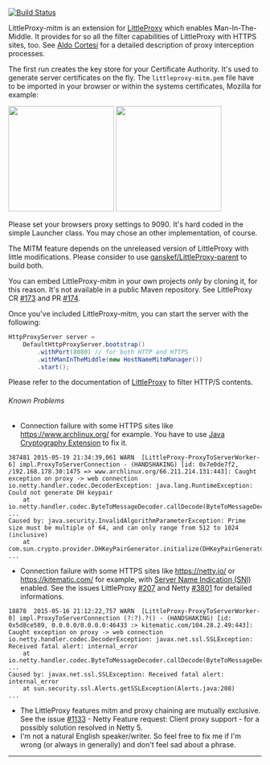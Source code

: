 [![Build Status](https://travis-ci.org/ganskef/LittleProxy-parent.png?branch=master)](https://travis-ci.org/ganskef/LittleProxy-parent)

LittleProxy-mitm is an extension for [LittleProxy](https://github.com/adamfisk/LittleProxy) which enables Man-In-The-Middle. It provides for so all the filter capabilities of LittleProxy with HTTPS sites, too. See [Aldo Cortesi](http://corte.si/posts/code/mitmproxy/howitworks/index.html) for a detailed description of proxy interception processes. 

The first run creates the key store for your Certificate Authority. It's used to generate server certificates on the fly. The ```littleproxy-mitm.pem``` file have to be imported in your browser or within the systems certificates, Mozilla for example:

<img src="https://github.com/ganskef/LittleProxy-mitm/blob/master/import-mozilla-1.png" height="210">
<img src="https://github.com/ganskef/LittleProxy-mitm/blob/master/import-mozilla-2.png" height="210">

Please set your browsers proxy settings to 9090. It's hard coded in the simple Launcher class. You may chose an other implementation, of course.


The MITM feature depends on the unreleased version of LittleProxy with little modifications. Please consider to use [ganskef/LittleProxy-parent](https://github.com/ganskef/LittleProxy-parent) to build both.


You can embed LittleProxy-mitm in your own projects only by cloning it, for this reason. It's not available in a public Maven repository. See LittleProxy CR [#173](https://github.com/adamfisk/LittleProxy/issues/173) and PR [#174](https://github.com/adamfisk/LittleProxy/pull/174).


Once you've included LittleProxy-mitm, you can start the server with the following:

```java
HttpProxyServer server =
    DefaultHttpProxyServer.bootstrap()
        .withPort(8080) // for both HTTP and HTTPS
        .withManInTheMiddle(new HostNameMitmManager())
        .start();
```

Please refer to the documentation of [LittleProxy](https://github.com/adamfisk/LittleProxy) to filter HTTP/S contents.

###### Known Problems

 * Connection failure with some HTTPS sites like https://www.archlinux.org/ for example. You have to use [Java Cryptography Extension](http://en.wikipedia.org/wiki/Java_Cryptography_Extension) to fix it.
```
387481 2015-05-19 21:34:39,061 WARN  [LittleProxy-ProxyToServerWorker-6] impl.ProxyToServerConnection - (HANDSHAKING) [id: 0x7e0de7f2, /192.168.178.30:1475 => www.archlinux.org/66.211.214.131:443]: Caught exception on proxy -> web connection
io.netty.handler.codec.DecoderException: java.lang.RuntimeException: Could not generate DH keypair
    at io.netty.handler.codec.ByteToMessageDecoder.callDecode(ByteToMessageDecoder.java:346)
...
Caused by: java.security.InvalidAlgorithmParameterException: Prime size must be multiple of 64, and can only range from 512 to 1024 (inclusive)
    at com.sun.crypto.provider.DHKeyPairGenerator.initialize(DHKeyPairGenerator.java:120)
...
```

 * Connection failure with some HTTPS sites like https://netty.io/ or https://kitematic.com/ for example, with [Server Name Indication (SNI)](http://en.wikipedia.org/wiki/Server_Name_Indication) enabled. See the issues LittleProxy [#207](https://github.com/adamfisk/LittleProxy/issues/207) and Netty [#3801](https://github.com/netty/netty/issues/3801) for detailed informations.
```
18878  2015-05-16 21:12:22,757 WARN  [LittleProxy-ProxyToServerWorker-0] impl.ProxyToServerConnection (?:?).?() - (HANDSHAKING) [id: 0x5d8ce589, 0.0.0.0/0.0.0.0:46433 :> kitematic.com/104.28.2.49:443]: Caught exception on proxy -> web connection
io.netty.handler.codec.DecoderException: javax.net.ssl.SSLException: Received fatal alert: internal_error
    at io.netty.handler.codec.ByteToMessageDecoder.callDecode(ByteToMessageDecoder.java:280)
...
Caused by: javax.net.ssl.SSLException: Received fatal alert: internal_error
    at sun.security.ssl.Alerts.getSSLException(Alerts.java:208)
...
```
 * The LittleProxy features mitm and proxy chaining are mutually exclusive. See the issue [#1133](https://github.com/netty/netty/issues/1133) - Netty Feature request: Client proxy support - for a possibly solution resolved in Netty 5.
 * I'm not a natural English speaker/writer. So feel free to fix me if I'm wrong (or always in generally) and don't feel sad about a phrase.

----